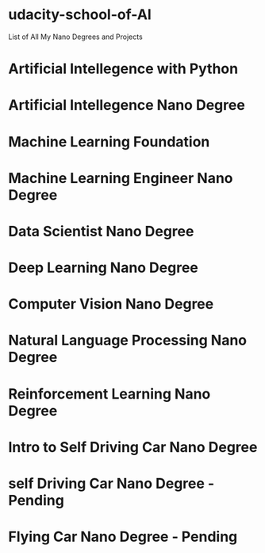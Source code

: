 # udacity-school-of-AI
List of All My Nano Degrees and Projects
# Artificial Intellegence with Python
# Artificial Intellegence Nano Degree
# Machine Learning Foundation
# Machine Learning Engineer Nano Degree
# Data Scientist Nano Degree
# Deep Learning Nano Degree
# Computer Vision Nano Degree
# Natural Language Processing Nano Degree
# Reinforcement Learning Nano Degree
# Intro to Self Driving Car Nano Degree
# self Driving Car Nano Degree - Pending
# Flying Car Nano Degree  - Pending

